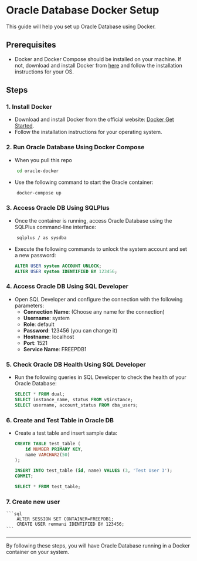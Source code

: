 # Oracle Database Docker Setup

This guide will help you set up Oracle Database using Docker. 

## Prerequisites

- Docker and Docker Compose should be installed on your machine. If not, download and install Docker from [here](https://www.docker.com/get-started) and follow the installation instructions for your OS.

## Steps

### 1. **Install Docker**

- Download and install Docker from the official website: [Docker Get Started](https://www.docker.com/get-started).
- Follow the installation instructions for your operating system.

### 2. **Run Oracle Database Using Docker Compose**

- When you pull this repo
```bash
    cd oracle-docker
```
- Use the following command to start the Oracle container:
```bash
    docker-compose up
```

### 3. **Access Oracle DB Using SQLPlus**

- Once the container is running, access Oracle Database using the SQLPlus command-line interface:
```bash
    sqlplus / as sysdba
```
- Execute the following commands to unlock the system account and set a new password:
    ```sql
    ALTER USER system ACCOUNT UNLOCK;
    ALTER USER system IDENTIFIED BY 123456;
    ```

### 4. **Access Oracle DB Using SQL Developer**

- Open SQL Developer and configure the connection with the following parameters:
    - **Connection Name**: (Choose any name for the connection)
    - **Username**: system
    - **Role**: default
    - **Password**: 123456 (you can change it)
    - **Hostname**: localhost
    - **Port**: 1521
    - **Service Name**: FREEPDB1

### 5. **Check Oracle DB Health Using SQL Developer**

- Run the following queries in SQL Developer to check the health of your Oracle Database:
    ```sql
    SELECT * FROM dual;
    SELECT instance_name, status FROM v$instance;
    SELECT username, account_status FROM dba_users;
    ```

### 6. **Create and Test Table in Oracle DB**

- Create a test table and insert sample data:
    ```sql
    CREATE TABLE test_table (
        id NUMBER PRIMARY KEY,
        name VARCHAR2(50)
    );

    INSERT INTO test_table (id, name) VALUES (3, 'Test User 3');
    COMMIT;

    SELECT * FROM test_table;
    ```

### 7. **Create new user**

    ```sql
        ALTER SESSION SET CONTAINER=FREEPDB1;
        CREATE USER remmani IDENTIFIED BY 123456;
    ```

---

By following these steps, you will have Oracle Database running in a Docker container on your system.